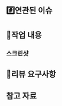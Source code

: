 ## #️⃣연관된 이슈

<!-- ex) #이슈번호, #이슈번호 -->

## 📝작업 내용

<!-- 이번 PR에서 작업한 내용을 간략히 설명해주세요(이미지 첨부 가능) -->

### 스크린샷

## 💬리뷰 요구사항

<!-- 리뷰어가 특별히 봐주었으면 하는 부분이 있다면 작성해주세요 -->

<!-- ex) 메서드 XXX의 이름을 더 잘 짓고 싶은데 혹시 좋은 명칭이 있을까요? -->
## 참고 자료
